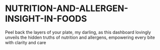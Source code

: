 # NUTRITION-AND-ALLERGEN-INSIGHT-IN-FOODS
Peel back the layers of your plate, my darling, as this dashboard lovingly unveils the hidden truths of nutrition and allergens, empowering every bite with clarity and care
